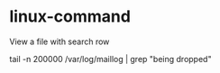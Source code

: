 # linux-command
View a file with search row

  tail -n 200000 /var/log/maillog | grep "being dropped"
  
